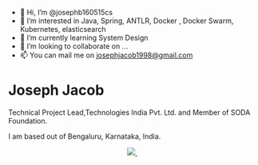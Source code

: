 - 👋 Hi, I’m @josephb160515cs
- 👀 I’m interested in Java, Spring, ANTLR, Docker , Docker Swarm, Kubernetes, elasticsearch
- 🌱 I’m currently learning System Design
- 💞️ I’m looking to collaborate on ...
- 📫 You can mail me on josephjacob1998@gmail.com

<h1 align='left'>
   Joseph Jacob 
</h1>

<p align='left'>
  Technical Project Lead,Technologies India Pvt. Ltd. and Member of SODA Foundation.
</p>
<p>I am based out of Bengaluru, Karnataka, India.</p>



<div align='center'>
  <a href="https://www.linkedin.com/in/joseph-jacob-564bb2168/">
    <img src="https://img.shields.io/badge/linkedin-%564bb216.svg?&style=for-the-badge&logo=linkedin&logoColor=white" />
  </a>&nbsp;&nbsp;
</div>
